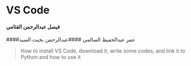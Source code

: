 # VS Code
#### فيصل عبدالرحمن القثامي
####عمر عبدالحفيظ السالمي
####عبدالرحمن بخيت السيد
> How to install VS Code, download it, write some codes, and link it to Python and how to use it
